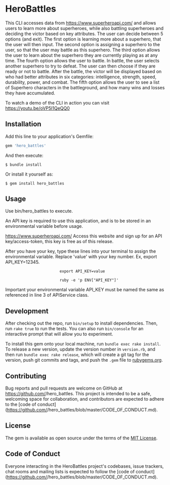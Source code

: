 # HeroBattles

This CLI accesses data from https://www.superheroapi.com/ and allows users to learn more about superheroes, while also battling superheroes and deciding the victor based on key attributes. The user can decide between 5 options (and exit). The first option is learning more about a superhero, that the user will then input. The second option is assigning a superhero to the user, so that the user may battle as this superhero. The third option allows the user to learn about the superhero they are currently playing as at any time. The fourth option allows the user to battle. In battle, the user selects another superhero to try to defeat. The user can then choose if they are ready or not to battle. After the battle, the victor will be displayed based on who had better attributes in six categories: intelligence, strength, speed, durability, power, and combat. The fifth option allows the user to see a list of Superhero characters in the battleground, and how many wins and losses they have accumulated.

To watch a demo of the CLI in action you can visit https://youtu.be/oVP5I1QeQQ0

## Installation

Add this line to your application's Gemfile:

```ruby
gem 'hero_battles'
```

And then execute:

    $ bundle install

Or install it yourself as:

    $ gem install hero_battles

## Usage
Use bin/hero_battles to execute.

An API key is required to use this application, and is to be stored in an environmental variable before usage.

https://www.superheroapi.com/ Access this website and sign up for an API key/access-token, this key is free as of this release.

After you have your key, type these lines into your terminal to assign the environmental variable. Replace 'value' with your key number. Ex, export API_KEY=12345.

                            export API_KEY=value

                            ruby -e 'p ENV["API_KEY"]'
                            
Important your environmental variable API_KEY must be named the same as referenced in line 3 of APIService class.



## Development

After checking out the repo, run `bin/setup` to install dependencies. Then, run `rake true` to run the tests. You can also run `bin/console` for an interactive prompt that will allow you to experiment.

To install this gem onto your local machine, run `bundle exec rake install`. To release a new version, update the version number in `version.rb`, and then run `bundle exec rake release`, which will create a git tag for the version, push git commits and tags, and push the `.gem` file to [rubygems.org](https://rubygems.org).

## Contributing

Bug reports and pull requests are welcome on GitHub at https://github.com/<github username>/hero_battles. This project is intended to be a safe, welcoming space for collaboration, and contributors are expected to adhere to the [code of conduct](https://github.com/<github username>/hero_battles/blob/master/CODE_OF_CONDUCT.md).


## License

The gem is available as open source under the terms of the [MIT License](https://opensource.org/licenses/MIT).

## Code of Conduct

Everyone interacting in the HeroBattles project's codebases, issue trackers, chat rooms and mailing lists is expected to follow the [code of conduct](https://github.com/<github username>/hero_battles/blob/master/CODE_OF_CONDUCT.md).
